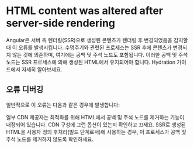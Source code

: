 # HTML content was altered after server-side rendering

Angular은 서버 측 렌더링(SSR)으로 생성된 콘텐츠가 렌더링 후 변경되었음을 감지할 때 이 오류를 발생시킵니다. 수명주기와 관련된 프로세스는 SSR 후에 콘텐츠가 변경되지 않는 것에 의존하며, 여기에는 공백 및 주석 노드도 포함됩니다. 이러한 공백 및 주석 노드는 SSR 프로세스에 의해 생성된 HTML에서 유지되어야 합니다. Hydration 가이드에서 자세히 알아보세요.

## 오류 디버깅

일반적으로 이 오류는 다음과 같은 경우에 발생합니다:

일부 CDN 제공자는 최적화를 위해 HTML에서 공백 및 주석 노드를 제거하는 기능이 내장되어 있습니다. CDN 구성에 그런 옵션이 있는지 확인하고 끄세요.
SSR로 생성된 HTML을 사용자 정의 후처리(빌드 단계로서)에 사용하는 경우, 이 프로세스가 공백 및 주석 노드를 제거하지 않도록 확인하세요.